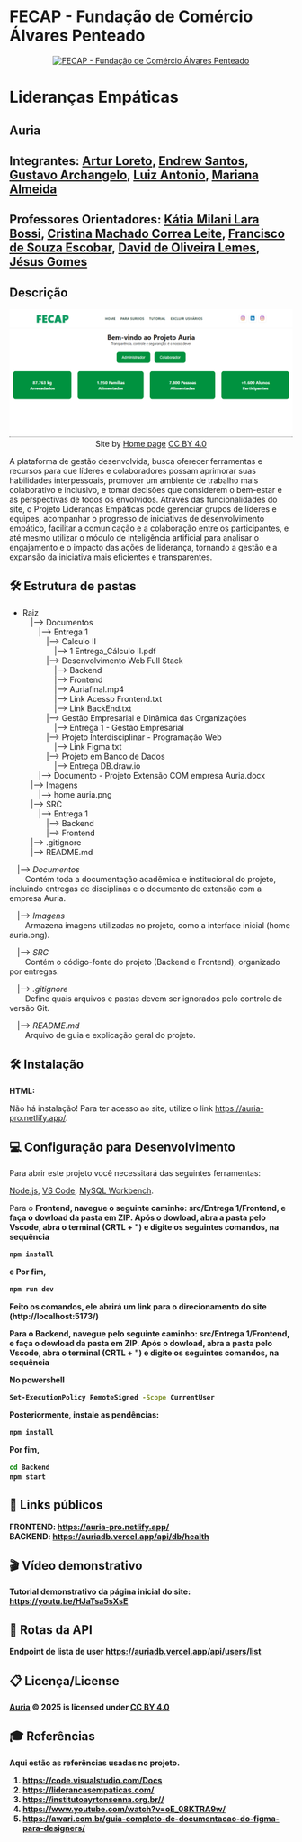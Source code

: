 

# FECAP - Fundação de Comércio Álvares Penteado

<p align="center">
<a href= "https://www.fecap.br/"><img src="https://encrypted-tbn0.gstatic.com/images?q=tbn:ANd9GcRhZPrRa89Kma0ZZogxm0pi-tCn_TLKeHGVxywp-LXAFGR3B1DPouAJYHgKZGV0XTEf4AE&usqp=CAU" alt="FECAP - Fundação de Comércio Álvares Penteado" border="0"></a>
</p>

# Lideranças Empáticas

## Auria

## Integrantes: <a href="https://github.com/Loreto1306">Artur Loreto</a>, <a href="https://github.com/EndrewFMA">Endrew Santos</a>, <a href="https://github.com/Archangeloo">Gustavo Archangelo</a>, <a href="https://github.com/Luiiz77">Luiz Antonio</a>, <a href="https://github.com/Mariana851">Mariana Almeida</a>

## Professores Orientadores: <a href="https://www.linkedin.com/school/fecap/posts/?feedView=all">Kátia Milani Lara Bossi</a>, <a href="https://www.linkedin.com/in/cristina-machado-corr%C3%AAa-leite-630309160/">Cristina Machado Correa Leite</a>, <a href="https://www.linkedin.com/in/francisco-escobar/">Francisco de Souza Escobar</a>, <a href="https://br.linkedin.com/in/dolemes">David de Oliveira Lemes</a>, <a href="https://www.linkedin.com/in/j%C3%A9sus-gomes-83b769108/">Jésus Gomes</a>
## Descrição

<p align="center">
<img src="Imagens/home_auria.png" alt="Projeto_Auria" border="0">
  Site by <a href="Imagens/home_auria.png">Home page</a> <a rel="license" href="https://creativecommons.org/licenses/by/4.0/">CC BY 4.0</a> 
</p>


A plataforma de gestão desenvolvida,  busca oferecer ferramentas e recursos para que líderes e colaboradores possam aprimorar suas habilidades interpessoais, promover um ambiente de trabalho mais colaborativo e inclusivo, e tomar decisões que considerem o bem-estar e as perspectivas de todos os envolvidos. 
Através das funcionalidades do site, o Projeto Lideranças Empáticas pode gerenciar grupos de líderes e equipes, acompanhar o progresso de iniciativas de desenvolvimento empático, facilitar a comunicação e a colaboração entre os participantes, e até mesmo utilizar o módulo de inteligência artificial para analisar o engajamento e o impacto das ações de liderança, tornando a gestão e a expansão da iniciativa mais eficientes e transparentes.

## 🛠 Estrutura de pastas

- Raiz  
&emsp;|--> Documentos  
&emsp;&emsp;|--> Entrega 1  
&emsp;&emsp;&emsp;|--> Calculo II  
&emsp;&emsp;&emsp;&emsp;|--> 1 Entrega_Cálculo II.pdf  
&emsp;&emsp;&emsp;|--> Desenvolvimento Web Full Stack  
&emsp;&emsp;&emsp;&emsp;|--> Backend  
&emsp;&emsp;&emsp;&emsp;|--> Frontend  
&emsp;&emsp;&emsp;&emsp;|--> Auriafinal.mp4  
&emsp;&emsp;&emsp;&emsp;|--> Link Acesso Frontend.txt  
&emsp;&emsp;&emsp;&emsp;|--> Link BackEnd.txt  
&emsp;&emsp;&emsp;|--> Gestão Empresarial e Dinâmica das Organizações  
&emsp;&emsp;&emsp;&emsp;|--> Entrega 1 - Gestão Empresarial  
&emsp;&emsp;&emsp;|--> Projeto Interdisciplinar - Programação Web  
&emsp;&emsp;&emsp;&emsp;|--> Link Figma.txt  
&emsp;&emsp;&emsp;|--> Projeto em Banco de Dados  
&emsp;&emsp;&emsp;&emsp;|--> Entrega DB.draw.io  
&emsp;&emsp;|--> Documento - Projeto Extensão COM empresa Auria.docx  
&emsp;|--> Imagens  
&emsp;&emsp;|--> home auria.png  
&emsp;|--> SRC  
&emsp;&emsp;|--> Entrega 1  
&emsp;&emsp;&emsp;|--> Backend  
&emsp;&emsp;&emsp;|--> Frontend  
&emsp;|--> .gitignore  
&emsp;|--> README.md  <br>


&emsp;|--> *Documentos*  
&emsp;&emsp;Contém toda a documentação acadêmica e institucional do projeto, incluindo entregas de disciplinas e o documento de extensão com a empresa Auria.  

&emsp;|--> *Imagens*  
&emsp;&emsp;Armazena imagens utilizadas no projeto, como a interface inicial (home auria.png).  

&emsp;|--> *SRC*  
&emsp;&emsp;Contém o código-fonte do projeto (Backend e Frontend), organizado por entregas.  

&emsp;|--> *.gitignore*  
&emsp;&emsp;Define quais arquivos e pastas devem ser ignorados pelo controle de versão Git.  

&emsp;|--> *README.md*  
&emsp;&emsp;Arquivo de guia e explicação geral do projeto.



## 🛠 Instalação


<b>HTML:</b>

Não há instalação!
Para ter acesso ao site, utilize o link https://auria-pro.netlify.app/.

## 💻 Configuração para Desenvolvimento


Para abrir este projeto você necessitará das seguintes ferramentas:


<a href="https://www.nodejs.tech/pt-br/download">Node.js</a>, <a href="https://code.visualstudio.com/download">VS Code</a>, <a href="https://dev.mysql.com/downloads/workbench/">MySQL Workbench</a>.

Para o <b>Frontend<b/>, navegue o seguinte caminho:    <b>src/Entrega 1/Frontend<b/>, e faça o dowload da pasta em ZIP. Após o dowload, abra a pasta pelo Vscode, abra o terminal (CRTL + ") e digite os seguintes comandos, na sequência
```sh
npm install
```
e Por fim,

```sh
npm run dev
```
Feito os comandos, ele abrirá um link para o direcionamento do site (http://localhost:5173/)

Para o <b>Backend<b/>, navegue pelo seguinte caminho: <b>src/Entrega 1/Frontend<b/>, e faça o dowload da pasta em ZIP. Após o dowload, abra a pasta pelo Vscode, abra o terminal (CRTL + ") e digite os seguintes comandos, na sequência

No <b>powershell<b/>

```sh
Set-ExecutionPolicy RemoteSigned -Scope CurrentUser
```
Posteriormente, instale as pendências:

```sh
npm install
```
Por fim,

```sh
cd Backend
npm start
```

## 📍 Links públicos

FRONTEND: https://auria-pro.netlify.app/   <br>
BACKEND: https://auriadb.vercel.app/api/db/health


## 🎬 Vídeo demonstrativo

Tutorial demonstrativo da página inicial do site: https://youtu.be/HJaTsa5sXsE

## 📍 Rotas da API

 Endpoint de lista de user
https://auriadb.vercel.app/api/users/list


## 📋 Licença/License
<a href="https://creativecommons.org">Auria</a> © 2025<a href="https://creativecommons.org"></a> is licensed under <a href="https://creativecommons.org/licenses/by/4.0/">CC BY 4.0</a>

## 🎓 Referências

Aqui estão as referências usadas no projeto.

1. <https://code.visualstudio.com/Docs>
2. <https://liderancasempaticas.com/>
3. <https://institutoayrtonsenna.org.br//>
4. <https://www.youtube.com/watch?v=oE_08KTRA9w/>
5. <https://awari.com.br/guia-completo-de-documentacao-do-figma-para-designers/>

